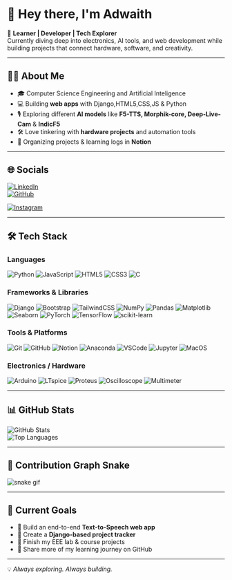# 👋 Hey there, I'm Adwaith

🚀 **Learner | Developer | Tech Explorer**  
Currently diving deep into electronics, AI tools, and web development while building projects that connect hardware, software, and creativity.

---

## 🧑‍💻 About Me
- 🎓 Computer Science Engineering and Artificial Inteligence 
- 💻 Building **web apps** with Django,HTML5,CSS,JS & Python
- 🎙 Exploring different **AI models** like **F5-TTS, Morphik-core, Deep-Live-Cam** & **IndicF5**
- 🛠 Love tinkering with **hardware projects** and automation tools
- 📒 Organizing projects & learning logs in **Notion**

---

## 🌐 Socials
[![LinkedIn](https://img.shields.io/badge/LinkedIn-0A66C2?style=for-the-badge&logo=linkedin&logoColor=white)](https://linkedin.com/in/adwaith-santhosh)  
[![GitHub](https://img.shields.io/badge/GitHub-181717?style=for-the-badge&logo=github&logoColor=white)](https://github.com/adwaithsanthosh)  

[![Instagram](https://img.shields.io/badge/Instagram-E4405F?style=for-the-badge&logo=instagram&logoColor=white)](https://instagram.com/YOUR_INSTAGRAM_HANDLE)

---

## 🛠 Tech Stack

### **Languages**
![Python](https://img.shields.io/badge/Python-3776AB?style=for-the-badge&logo=python&logoColor=white)
![JavaScript](https://img.shields.io/badge/JavaScript-F7DF1E?style=for-the-badge&logo=javascript&logoColor=black)
![HTML5](https://img.shields.io/badge/HTML5-E34F26?style=for-the-badge&logo=html5&logoColor=white)
![CSS3](https://img.shields.io/badge/CSS3-1572B6?style=for-the-badge&logo=css3&logoColor=white)
![C](https://img.shields.io/badge/C-00599C?style=for-the-badge&logo=c&logoColor=white)

### **Frameworks & Libraries**
![Django](https://img.shields.io/badge/Django-092E20?style=for-the-badge&logo=django&logoColor=white)
![Bootstrap](https://img.shields.io/badge/Bootstrap-7952B3?style=for-the-badge&logo=bootstrap&logoColor=white)
![TailwindCSS](https://img.shields.io/badge/Tailwind_CSS-38B2AC?style=for-the-badge&logo=tailwind-css&logoColor=white)
![NumPy](https://img.shields.io/badge/NumPy-013243?style=for-the-badge&logo=numpy&logoColor=white)
![Pandas](https://img.shields.io/badge/Pandas-150458?style=for-the-badge&logo=pandas&logoColor=white)
![Matplotlib](https://img.shields.io/badge/Matplotlib-11557C?style=for-the-badge&logo=plotly&logoColor=white)
![Seaborn](https://img.shields.io/badge/Seaborn-009688?style=for-the-badge&logoColor=white)
![PyTorch](https://img.shields.io/badge/PyTorch-EE4C2C?style=for-the-badge&logo=pytorch&logoColor=white)
![TensorFlow](https://img.shields.io/badge/TensorFlow-FF6F00?style=for-the-badge&logo=tensorflow&logoColor=white)
![scikit-learn](https://img.shields.io/badge/scikit--learn-F7931E?style=for-the-badge&logo=scikit-learn&logoColor=white)

### **Tools & Platforms**
![Git](https://img.shields.io/badge/Git-F05032?style=for-the-badge&logo=git&logoColor=white)
![GitHub](https://img.shields.io/badge/GitHub-181717?style=for-the-badge&logo=github)
![Notion](https://img.shields.io/badge/Notion-000000?style=for-the-badge&logo=notion&logoColor=white)
![Anaconda](https://img.shields.io/badge/Anaconda-44A833?style=for-the-badge&logo=anaconda&logoColor=white)
![VSCode](https://img.shields.io/badge/VS_Code-007ACC?style=for-the-badge&logo=visualstudiocode&logoColor=white)
![Jupyter](https://img.shields.io/badge/Jupyter-FA0F00?style=for-the-badge&logo=jupyter&logoColor=white)
![MacOS](https://img.shields.io/badge/MacOS-000000?style=for-the-badge&logo=apple&logoColor=white)

### **Electronics / Hardware**
![Arduino](https://img.shields.io/badge/Arduino-00979D?style=for-the-badge&logo=arduino&logoColor=white)
![LTspice](https://img.shields.io/badge/LTspice-A4373A?style=for-the-badge&logoColor=white)
![Proteus](https://img.shields.io/badge/Proteus-003087?style=for-the-badge&logoColor=white)
![Oscilloscope](https://img.shields.io/badge/Oscilloscope-555555?style=for-the-badge)
![Multimeter](https://img.shields.io/badge/Multimeter-FFCC00?style=for-the-badge)

---

## 📊 GitHub Stats
![GitHub Stats](https://github-readme-stats.vercel.app/api?username=adwaithsanthosh&show_icons=true&theme=tokyonight)  
![Top Languages](https://github-readme-stats.vercel.app/api/top-langs/?username=adwaithsanthosh&layout=compact&theme=tokyonight)

---

## 🐍 Contribution Graph Snake
![snake gif](https://github.com/adwaithsanthosh/adwaithsanthosh/blob/output/github-contribution-grid-snake.svg)

---

## 📌 Current Goals
- 🔹 Build an end-to-end **Text-to-Speech web app**  
- 🔹 Create a **Django-based project tracker**  
- 🔹 Finish my EEE lab & course projects  
- 🔹 Share more of my learning journey on GitHub  

---
💡 *Always exploring. Always building.*
